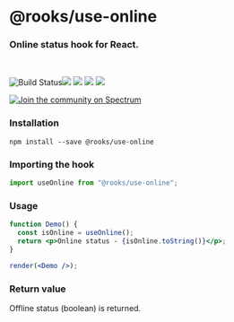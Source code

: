 # @rooks/use-online

### Online status hook for React.

<br/>

![Build Status](https://github.com/imbhargav5/rooks/workflows/Node%20CI%20Master/badge.svg)![](https://img.shields.io/npm/v/@rooks/use-online/latest.svg) ![](https://img.shields.io/npm/l/@rooks/use-online.svg) ![](https://img.shields.io/npm/dt/@rooks/use-online.svg) ![](https://img.shields.io/david/imbhargav5/rooks.svg?path=packages%2Fonline)

<a href="https://spectrum.chat/rooks"><img src="https://withspectrum.github.io/badge/badge.svg" alt="Join the community on Spectrum"/></a>

### Installation

```
npm install --save @rooks/use-online
```

### Importing the hook

```javascript
import useOnline from "@rooks/use-online";
```

### Usage

```jsx
function Demo() {
  const isOnline = useOnline();
  return <p>Online status - {isOnline.toString()}</p>;
}

render(<Demo />);
```

### Return value

Offline status (boolean) is returned.
